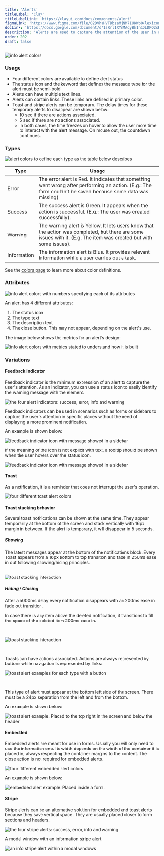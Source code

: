 ```yaml
---
title: 'Alerts'
titleLabel: 'Clay'
titleLabelLink: 'https://clayui.com/docs/components/alert'
figmaLink: 'https://www.figma.com/file/02DVhuHVTDbzaMjNM7IUKWp0/lexicon?node-id=6076%3A101'
docLink: 'https://docs.google.com/document/d/1sRrlIXYnMAqyBk1n1QLDPO2sKNYKl7AUt7aJogYXhWs/edit?usp=sharing'
description: 'Alerts are used to capture the attention of the user in an intrusive way.'
order: 202
draft: false
---
```


![info alert colors](/images/lexicon/Alert.png)

### Usage

-   Four different colors are available to define alert status.
-   The status icon and the keyword that defines the message type for the alert must be semi-bold.
-   Alerts can have multiple text lines.
-   Alerts can contain links. These links are defined in primary color.
-   Toast and stripe alerts can be temporary. The delay times for these temporary alerts to disappear are shown below:
    -   10 sec if there are actions associated.
    -   5 sec if there are no actions associated.
    -   In both cases, the time freezes on hover to allow the user more time to interact with the alert message. On mouse out, the countdown continues.

### Types

![alert colors to define each type as the table below describes](/images/lexicon/AlertColors.png)

| Type        | Usage                                                                                                                                                               |
| ----------- | ------------------------------------------------------------------------------------------------------------------------------------------------------------------- |
| Error       | The error alert is Red. It indicates that something went wrong after performing an action. (E.g.: The form couldn’t be saved because some data was missing)         |
| Success     | The success alert is Green. It appears when the action is successful. (E.g.: The user was created successfully).                                                    |
| Warning     | The warning alert is Yellow. It lets users know that the action was completed, but there are some issues with it. (E.g. The item was created but with some issues). |
| Information | The information alert is Blue. It provides relevant information while a user carries out a task.                                                                    |

See the [colors page](../../foundations/color) to learn more about color definitions.

### Attributes

![info alert colors with numbers specifying each of its attributes](/images/lexicon/AlertParts.png)

An alert has 4 different attributes:

1. The status icon
2. The type text
3. The description text
4. The close button. This may not appear, depending on the alert's use.

The image below shows the metrics for an alert's design:

![info alert colors with metrics stated to understand how it is built](/images/lexicon/AlertMetrics.png)

### Variations

#### Feedback indicator

Feedback indicator is the minimum expression of an alert to capture the user's attention. As an indicator, you can use a status icon to easily identify the warning message with the element.

![the four alert indicators: success, error, info and warning](/images/lexicon/AlertIndicator.jpg)

Feedback indicators can be used in scenarios such as forms or sidebars  to capture the user's attention in specific places without the need of displaying a more prominent notification.

An example is shown below:

![feedback indicator icon with message showed in a sidebar](/images/lexicon/AlertIndicatorExample.jpg)

If the meaning of the icon is not explicit with text, a tooltip should be shown when the user hovers over the status icon.

![feedback indicator icon with message showed in a sidebar](/images/lexicon/AlertIndicatorTooltipExample.jpg)

#### Toast

As a notification, it is a reminder that does not interrupt the user's operation.

![four different toast alert colors](/images/lexicon/AlertToast.png)

#### Toast stacking behavior

Several toast notifications can be shown at the same time. They appear temporarily at the bottom of the screen and stack vertically with 16px margin in between. If the alert is temporary, it will disappear in 5 seconds.
<br/>

##### Showing

The latest messages appear at the bottom of the notifications block. 
Every Toast appears from a 16px bottom to top  transition and fade in 250ms ease in out following showing/hiding principles.  
<br/>

![toast stacking interaction](/images/lexicon/AlertToastsStacking.gif)
##### Hiding / Closing

After a 5000ms delay every notification disappears with an 200ms ease in fade out  transition.

In case there is any item above the deleted notification, it transitions to fill the space of the deleted item 200ms ease in.

<br/>

![toast stacking interaction](/images/lexicon/AlertToastsStackingRemove.gif)

<br/>

Toasts can have actions associated. Actions are always represented by buttons while navigation is represented by links:

![toast alert examples for each type with a button](/images/lexicon/AlertToastWithButton.png)

<br/>

This type of alert must appear at the bottom left side of the screen. There must be a 24px separation from the left and from the bottom. 

An example is shown below:

![toast alert example. Placed to the top right in the screen and below the header](/images/lexicon/AlertToastExample.png)

#### Embedded

Embedded alerts are meant for use in forms. Usually you will only need to use the information one. Its width depends on the width of the container it is placed in, always respecting the container margins to the content. The close action is not required for embedded alerts.

![four different embedded alert colors](/images/lexicon/AlertEmbedded.png)

An example is shown below:

![embedded alert example. Placed inside a form.](/images/lexicon/AlertEmbeddedExample.png)

#### Stripe

Stripe alerts can be an alternative solution for embedded and toast alerts because they save vertical space. They are usually placed closer to form sections and headers.

![the four stripe alerts: success, error, info and warning](/images/lexicon/AlertStripe.png)

A modal window with an information stripe alert:

![an info stripe alert within a modal windows](/images/lexicon/AlertStripeExample.png)


